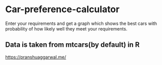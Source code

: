 # Car-preference-calculator

Enter your requirements and get a graph which shows the best cars with probability of how likely well they meet your requirements. 

## Data is taken from mtcars(by default) in R

https://pranshuaggarwal.me/
